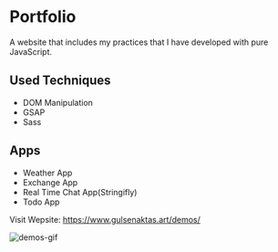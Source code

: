 # Portfolio

A website that includes my practices that I have developed with pure JavaScript.

## Used Techniques
* DOM Manipulation
* GSAP
* Sass

## Apps
 * Weather App
 * Exchange App
 * Real Time Chat App(Stringifly)
 * Todo App

 Visit Wepsite:  https://www.gulsenaktas.art/demos/

![demos-gif](img/demos.gif)
